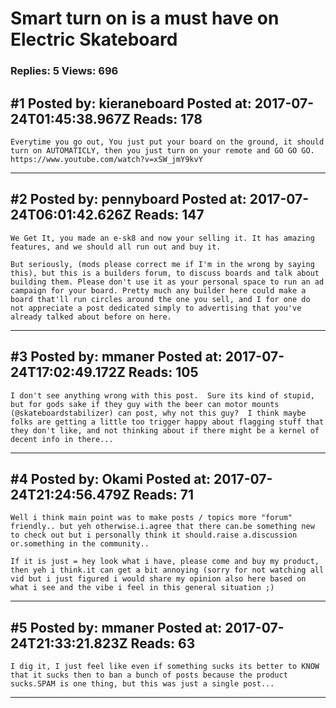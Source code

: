 # Smart turn on is a must have on Electric Skateboard

### Replies: 5 Views: 696

## \#1 Posted by: kieraneboard Posted at: 2017-07-24T01:45:38.967Z Reads: 178

```
Everytime you go out, You just put your board on the ground, it should turn on AUTOMATICLY, then you just turn on your remote and GO GO GO.
https://www.youtube.com/watch?v=xSW_jmY9kvY
```

---
## \#2 Posted by: pennyboard Posted at: 2017-07-24T06:01:42.626Z Reads: 147

```
We Get It, you made an e-sk8 and now your selling it. It has amazing features, and we should all run out and buy it. 

But seriously, (mods please correct me if I'm in the wrong by saying this), but this is a builders forum, to discuss boards and talk about building them. Please don't use it as your personal space to run an ad campaign for your board. Pretty much any builder here could make a board that'll run circles around the one you sell, and I for one do not appreciate a post dedicated simply to advertising that you've already talked about before on here.
```

---
## \#3 Posted by: mmaner Posted at: 2017-07-24T17:02:49.172Z Reads: 105

```
I don't see anything wrong with this post.  Sure its kind of stupid, but for gods sake if they guy with the beer can motor mounts (@skateboardstabilizer) can post, why not this guy?  I think maybe folks are getting a little too trigger happy about flagging stuff that they don't like, and not thinking about if there might be a kernel of decent info in there...
```

---
## \#4 Posted by: Okami Posted at: 2017-07-24T21:24:56.479Z Reads: 71

```
Well i think main point was to make posts / topics more "forum" friendly.. but yeh otherwise.i.agree that there can.be something new to check out but i personally think it should.raise a.discussion or.something in the community..

If it is just = hey look what i have, please come and buy my product, then yeh i think.it can get a bit annoying (sorry for not watching all vid but i just figured i would share my opinion also here based on what i see and the vibe i feel in this general situation ;)
```

---
## \#5 Posted by: mmaner Posted at: 2017-07-24T21:33:21.823Z Reads: 63

```
I dig it, I just feel like even if something sucks its better to KNOW that it sucks then to ban a bunch of posts because the product sucks.SPAM is one thing, but this was just a single post...
```

---
